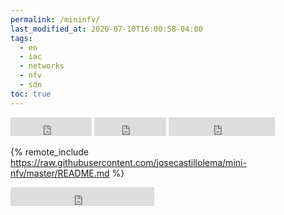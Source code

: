 ```yaml
---
permalink: /mininfv/
last_modified_at: 2020-07-10T16:00:58-04:00
tags:
  - en
  - iac
  - networks
  - nfv
  - sdn
toc: true
---
```



<iframe src="https://ghbtns.com/github-btn.html?user=josecastillolema&repo=mini-nfv&type=watch&count=true&size=large&v=2" frameborder="0" scrolling="0" width="130" height="30" title="GitHub"></iframe>
<iframe src="https://ghbtns.com/github-btn.html?user=josecastillolema&repo=mini-nfv&type=star&count=true&size=large" frameborder="0" scrolling="0" width="115" height="30" title="GitHub"></iframe>
<iframe src="https://ghbtns.com/github-btn.html?user=josecastillolema&repo=mini-nfv&type=fork&count=true&size=large" frameborder="0" scrolling="0" width="170" height="30" title="GitHub"></iframe>

{% remote_include https://raw.githubusercontent.com/josecastillolema/mini-nfv/master/README.md %}

<iframe src="https://ghbtns.com/github-btn.html?user=josecastillolema&type=follow&count=true&size=large" frameborder="0" scrolling="0" width="230" height="30" title="GitHub"></iframe>
